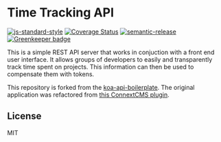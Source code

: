 # Time Tracking API

[![js-standard-style](https://img.shields.io/badge/code%20style-standard-brightgreen.svg)](http://standardjs.com) [![Coverage Status](https://coveralls.io/repos/github/christroutner/babel-free-koa2-api-boilerplate/badge.svg?branch=unstable)](https://coveralls.io/github/christroutner/babel-free-koa2-api-boilerplate?branch=unstable) [![semantic-release](https://img.shields.io/badge/%20%20%F0%9F%93%A6%F0%9F%9A%80-semantic--release-e10079.svg)](https://github.com/semantic-release/semantic-release) [![Greenkeeper badge](https://badges.greenkeeper.io/Permissionless-Software-Foundation/time-tracking-api.svg)](https://greenkeeper.io/)

This is a simple REST API server that works in conjuction with a front end user
interface. It allows groups of developers to easily and transparently track
time spent on projects. This information can then be used to compensate them with
tokens.

This repository is forked from
the [koa-api-boilerplate](https://github.com/christroutner/koa-api-boilerplate).
The original application was refactored
from [this ConnextCMS plugin](https://github.com/christroutner/rpiovn).

## License
MIT
